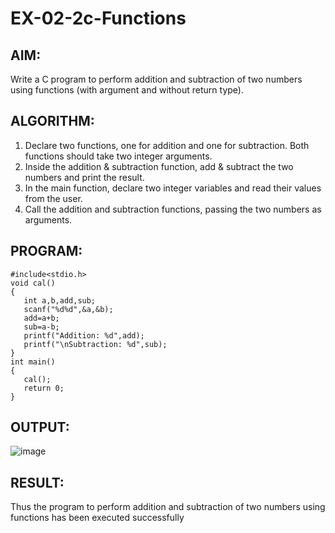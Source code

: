 # EX-02-2c-Functions
## AIM:
Write a C program to perform addition and subtraction of two numbers using functions (with argument and without return type).
## ALGORITHM:
1. Declare two functions, one for addition and one for subtraction. Both functions should take two integer arguments.
2. Inside the addition & subtraction function, add & subtract the two numbers and print the result.
3. In the main function, declare two integer variables and read their values from the user.
4. Call the addition and subtraction functions, passing the two numbers as arguments.
## PROGRAM:
```
#include<stdio.h>
void cal()
{
   int a,b,add,sub;
   scanf("%d%d",&a,&b);
   add=a+b;
   sub=a-b;
   printf("Addition: %d",add);
   printf("\nSubtraction: %d",sub);
}
int main()
{
   cal();
   return 0;
}
```
## OUTPUT:
![image](https://github.com/Yogabharathi3/EX-02-2c-Functions/assets/118899387/178d3720-673a-4d70-8b14-356ee11ff06c)

## RESULT:
Thus the program to perform addition and subtraction of two numbers using functions has been executed successfully
